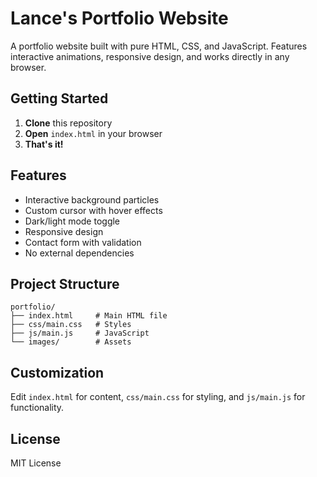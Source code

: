 # Lance's Portfolio Website

A portfolio website built with pure HTML, CSS, and JavaScript. Features interactive animations, responsive design, and works directly in any browser.

## Getting Started

1. **Clone** this repository
2. **Open** `index.html` in your browser
3. **That's it!**

## Features

- Interactive background particles
- Custom cursor with hover effects
- Dark/light mode toggle
- Responsive design
- Contact form with validation
- No external dependencies

## Project Structure

```
portfolio/
├── index.html     # Main HTML file
├── css/main.css   # Styles
├── js/main.js     # JavaScript
└── images/        # Assets
```

## Customization

Edit `index.html` for content, `css/main.css` for styling, and `js/main.js` for functionality.

## License

MIT License